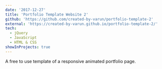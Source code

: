 ```yaml
---
date: '2017-12-27'
title: 'Portfolio Template Website 2'
github: 'https://github.com/created-by-varun/portfolio-template-2'
external: 'https://created-by-varun.github.io/portfolio-template-2/'
tech:
  - jQuery
  - JavaScript
  - HTML & CSS
showInProjects: true
---
```


A free to use template of a responsive animated portfolio page.